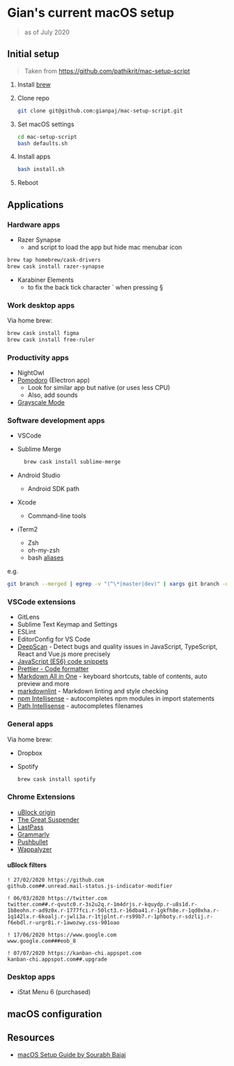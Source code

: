# Gian's current macOS setup

> as of July 2020

## Initial setup

> Taken from <https://github.com/pathikrit/mac-setup-script>

1. Install [brew](https://brew.sh/)
2. Clone repo

    ```bash
    git clone git@github.com:gianpaj/mac-setup-script.git
    ```

3. Set macOS settings

    ```bash
    cd mac-setup-script
    bash defaults.sh
    ```

4. Install apps

    ```bash
    bash install.sh
    ```

5. Reboot

## Applications

### Hardware apps

- Razer Synapse
  - and script to load the app but hide mac menubar icon

```bash
brew tap homebrew/cask-drivers
brew cask install razer-synapse
```

- Karabiner Elements
  - to fix the back tick character ` when pressing §

### Work desktop apps

Via home brew:

```bash
brew cask install figma
brew cask install free-ruler
```

### Productivity apps

- NightOwl
- [Pomodoro](https://github.com/G07cha/pomodoro) (Electron app)
  - Look for similar app but native (or uses less CPU)
  - Also, add sounds 
- [Grayscale Mode](https://github.com/rkbhochalya/grayscale-mode)

### Software development apps

- VSCode
- Sublime Merge

  ```bash
    brew cask install sublime-merge
  ```

- Android Studio
  - Android SDK path
- Xcode
  - Command-line tools
- iTerm2
  - Zsh
  - oh-my-zsh
  - bash [aliases](./bash/.aliases)

e.g.

```bash
git branch --merged | egrep -v "(^\*|master|dev)" | xargs git branch -d
```

### VSCode extensions

- GitLens
- Sublime Text Keymap and Settings
- ESLint
- EditorConfig for VS Code
- [DeepScan](https://marketplace.visualstudio.com/items?itemName=DeepScan.vscode-deepscan) - Detect bugs and quality issues in JavaScript, TypeScript, React and Vue.js more precisely
- [JavaScript (ES6) code snippets](https://marketplace.visualstudio.com/items?itemName=xabikos.JavaScriptSnippets)
- [Prettier - Code formatter](https://marketplace.visualstudio.com/items?itemName=esbenp.prettier-vscode)
- [Markdown All in One](https://marketplace.visualstudio.com/items?itemName=yzhang.markdown-all-in-one) - keyboard shortcuts, table of contents, auto preview and more
- [markdownlint](https://marketplace.visualstudio.com/items?itemName=DavidAnson.vscode-markdownlint) - Markdown linting and style checking
- [npm Intellisense](https://marketplace.visualstudio.com/items?itemName=christian-kohler.npm-intellisense) - autocompletes npm modules in import statements
- [Path Intellisense](https://marketplace.visualstudio.com/items?itemName=christian-kohler.path-intellisense) - autocompletes filenames

### General apps

Via home brew:

- Dropbox
- Spotify

  ```bash
  brew cask install spotify
  ```

### Chrome Extensions

- [uBlock origin](https://chrome.google.com/webstore/detail/ublock-origin/cjpalhdlnbpafiamejdnhcphjbkeiagm)
- [The Great Suspender](https://chrome.google.com/webstore/detail/the-great-suspender/klbibkeccnjlkjkiokjodocebajanakg)
- [LastPass](https://chrome.google.com/webstore/detail/lastpass-free-password-ma/hdokiejnpimakedhajhdlcegeplioahd)
- [Grammarly](https://chrome.google.com/webstore/detail/grammarly-for-chrome/kbfnbcaeplbcioakkpcpgfkobkghlhen)
- [Pushbullet](https://chrome.google.com/webstore/detail/pushbullet/chlffgpmiacpedhhbkiomidkjlcfhogd)
- [Wappalyzer](https://chrome.google.com/webstore/detail/wappalyzer/gppongmhjkpfnbhagpmjfkannfbllamg)
#### uBlock filters

```
! 27/02/2020 https://github.com
github.com##.unread.mail-status.js-indicator-modifier

! 06/03/2020 https://twitter.com
twitter.com##.r-qvutc0.r-3s2u2q.r-1m4drjs.r-kquydp.r-u8s1d.r-1b8eohn.r-ad9z0x.r-1777fci.r-50lct3.r-16dba41.r-1gkfh8e.r-1qd0xha.r-1q142lx.r-6koalj.r-jwli3a.r-1tjplnt.r-rs99b7.r-1phboty.r-sdzlij.r-f6ebdl.r-urgr8i.r-1awozwy.css-901oao

! 17/06/2020 https://www.google.com
www.google.com###eob_8

! 07/07/2020 https://kanban-chi.appspot.com
kanban-chi.appspot.com##.upgrade
```

### Desktop apps

- iStat Menu 6 (purchased)

## macOS configuration

## Resources

- [macOS Setup Guide by Sourabh Bajaj](https://sourabhbajaj.com/mac-setup/)